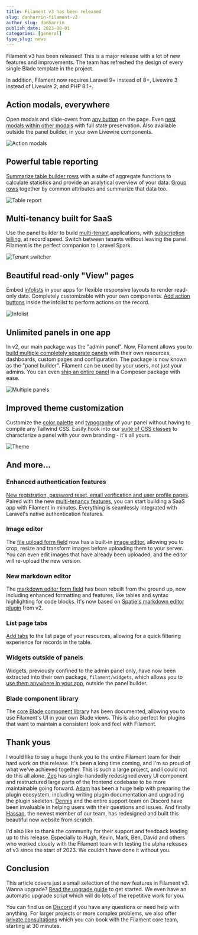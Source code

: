 ```yaml
---
title: Filament v3 has been released
slug: danharrin-filament-v3
author_slug: danharrin
publish_date: 2023-08-01
categories: [general]
type_slug: news
---
```


Filament v3 has been released! This is a major release with a lot of new features and improvements. The team has refreshed the design of every single Blade template in the project.

In addition, Filament now requires Laravel 9+ instead of 8+, Livewire 3 instead of Livewire 2, and PHP 8.1+.

## Action modals, everywhere

Open modals and slide-overs from [any button](/docs/3.x/actions/adding-an-action-to-a-livewire-component) on the page. Even [nest modals within other modals](/docs/3.x/actions/modals#opening-another-modal-from-an-extra-footer-action) with full state preservation. Also available outside the panel builder, in your own Livewire components.

![Action modals](/images/content/articles/danharrin-filament-v3/features/action-modals.webp)

## Powerful table reporting

[Summarize table builder rows](/docs/3.x/tables/summaries) with a suite of aggregate functions to calculate statistics and provide an analytical overview of your data. [Group rows](/docs/3.x/tables/grouping) together by common attributes and summarize that data too.

![Table report](/images/content/articles/danharrin-filament-v3/features/table-report.webp)

## Multi-tenancy built for SaaS

Use the panel builder to build [multi-tenant](/docs/3.x/panels/tenancy) applications, with [subscription billing](/docs/3.x/panels/tenancy#billing), at record speed. Switch between tenants without leaving the panel. Filament is the perfect companion to Laravel Spark.

![Tenant switcher](/images/content/articles/danharrin-filament-v3/features/tenancy.webp)

## Beautiful read-only "View" pages

Embed [infolists](/docs/3.x/infolists/getting-started) in your apps for flexible responsive layouts to render read-only data. Completely customizable with your own components. [Add action buttons](/docs/3.x/infolists/actions) inside the infolist to perform actions on the record.

![Infolist](/images/content/articles/danharrin-filament-v3/features/infolist.webp)

## Unlimited panels in one app

In v2, our main package was the "admin panel". Now, Filament allows you to [build multiple completely separate panels](/docs/3.x/panels/configuration#introducing-panels) with their own resources, dashboards, custom pages and configuration. The package is now known as the "panel builder". Filament can be used by your users, not just your admins. You can even [ship an entire panel](/docs/3.x/panels/plugins#distributing-a-panel-in-a-plugin) in a Composer package with ease.

![Multiple panels](/images/content/articles/danharrin-filament-v3/features/panels.webp)

## Improved theme customization

Customize the [color palette](/docs/3.x/panels/themes#changing-the-colors) and [typography](/docs/3.x/panels/themes#changing-the-font) of your panel without having to compile any Tailwind CSS. Easily hook into our [suite of CSS classes](/docs/3.x/support/style-customization) to characterize a panel with your own branding - it's all yours.

![Theme](/images/content/articles/danharrin-filament-v3/features/theme.webp)

## And more...

### Enhanced authentication features

[New registration, password reset, email verification and user profile pages](/docs/3.x/panels/users#authentication-features). Paired with the new [multi-tenancy features](#multi-tenancy-built-for-saas), you can start building a SaaS app with Filament in minutes. Everything is seamlessly integrated with Laravel's native authentication features.

### Image editor

The [file upload form field](/docs/3.x/forms/fields/file-upload) now has a built-in [image editor](/docs/3.x/forms/fields/file-upload#image-editor), allowing you to crop, resize and transform images before uploading them to your server. You can even edit images that have already been uploaded, and the editor will re-upload the new version.

### New markdown editor

The [markdown editor form field](/docs/3.x/forms/fields/markdown-editor) has been rebuilt from the ground up, now including enhanced formatting and features, like tables and syntax highlighting for code blocks. It's now based on [Spatie's markdown editor plugin](https://github.com/spatie/filament-markdown-editor) from v2.

### List page tabs

[Add tabs](/docs/3.x/panels/resources/listing-records#using-tabs-to-filter-the-records) to the list page of your resources, allowing for a quick filtering experience for records in the table.

### Widgets outside of panels

Widgets, previously confined to the admin panel only, have now been extracted into their own package, `filament/widgets`, which allows you to [use them anywhere in your app](/docs/3.x/widgets/adding-a-widget-to-a-blade-view), outside the panel builder.

### Blade component library

The [core Blade component library](/docs/3.x/support/blade-components/overview) has been documented, allowing you to use Filament's UI in your own Blade views. This is also perfect for plugins that want to maintain a consistent look and feel with Filament.

## Thank yous

I would like to say a huge thank you to the entire Filament team for their hard work on this release. It's been a long time coming, and I'm so proud of what we've achieved together. This is such a large project, and I could not do this all alone. [Zep](https://twitter.com/zepfietje) has single-handedly redesigned every UI component and restructured large parts of the frontend codebase to be more maintainable going forward. [Adam](https://twitter.com/awcodes1) has been a huge help with preparing the plugin ecosystem, including writing plugin documentation and upgrading the plugin skeleton. [Dennis](https://phpc.social/@denniskoch) and the entire support team on Discord have been invaluable in helping users with their questions and issues. And finally [Hassan](https://twitter.com/HassanZahirnia), the newest member of our team, has redesigned and built this beautiful new website from scratch.

I'd also like to thank the community for their support and feedback leading up to this release. Especially to Hugh, Kevin, Mark, Ben, David and others who worked closely with the Filament team with testing the alpha releases of v3 since the start of 2023. We couldn't have done it without you.

## Conclusion

This article covers just a small selection of the new features in Filament v3. Wanna upgrade? [Read the upgrade guide](/docs/3.x/panels/upgrade-guide) to get started. We even have an automatic upgrade script which will do lots of the repetitive work for you.

You can find us on [Discord](/discord) if you have any questions or need help with anything. For larger projects or more complex problems, we also offer [private consultations](/consulting) which you can book with the Filament core team, starting at 30 minutes. 
